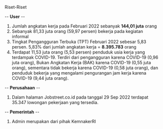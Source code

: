 Riset-Riset

-- <strong>User</strong> -- <br>
1. Jumlah angkatan kerja pada Februari 2022 sebanyak <strong>144,01 juta</strong> orang <br>
2. Sebanyak 81,33 juta orang (59,97 persen) bekerja pada kegiatan informal <br>
3.  Tingkat Pengangguran Terbuka (TPT) Februari 2022 sebesar 5,83 persen. 5,83% dari jumlah angkatan kerja = <strong>8.395.783</strong> orang <br>
4.  Terdapat 11,53 juta orang (5,53 persen) penduduk usia kerja yang terdampak COVID-19. Terdiri dari pengangguran karena COVID-19 (0,96 juta orang), Bukan Angkatan Kerja (BAK) karena COVID-19 (0,55 juta orang), sementara tidak bekerja karena COVID-19 (0,58 juta orang), dan penduduk bekerja yang mengalami pengurangan jam kerja karena COVID-19 (9,44 juta orang).

-- <strong>Perusahaan</strong> -- <br>
1. Dalam halaman Jobstreet.co.id pada tanggal 29 Sep 2022 terdapat 35.347 lowongan pekerjaan yang tersedia.

-- <strong>Pemerintah</strong> -- <br>
1. Admin merupakan dari pihak KemnakerRI
